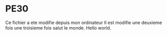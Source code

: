 
# PE30
Ce fichier a ete modifie depuis mon ordinateur
Il est modifie une deuxieme fois
une troisieme fois
salut le monde.
Hello world.

